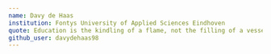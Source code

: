 ```yaml
---
name: Davy de Haas
institution: Fontys University of Applied Sciences Eindhoven
quote: Education is the kindling of a flame, not the filling of a vessel.
github_user: davydehaas98
---
```

